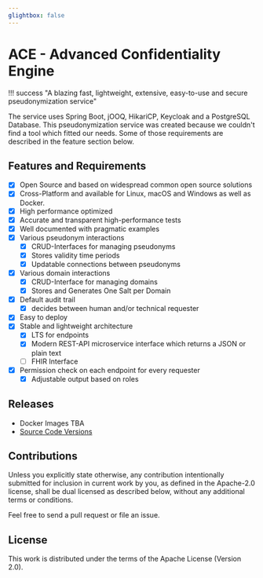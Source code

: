 ```yaml
---
glightbox: false
---
```




# ACE - Advanced Confidentiality Engine

!!! success "A blazing fast, lightweight, extensive, easy-to-use and secure pseudonymization service"

The service uses Spring Boot, jOOQ, HikariCP, Keycloak and a PostgreSQL Database.
This pseudonymization service was created because we couldn't find a tool which fitted our needs. Some of those requirements are described in the feature section below.

## Features and Requirements

- [x] Open Source and based on widespread common open source solutions
- [x] Cross-Platform and available for Linux, macOS and Windows as well as Docker.
- [x] High performance optimized
- [x] Accurate and transparent high-performance tests
- [x] Well documented with pragmatic examples
- [x] Various pseudonym interactions
    - [x] CRUD-Interfaces for managing pseudonyms
    - [x] Stores validity time periods
    - [x] Updatable connections between pseudonyms
- [x] Various domain interactions
    - [x] CRUD-Interface for managing domains
    - [x] Stores and Generates One Salt per Domain
- [x] Default audit trail
    - [x] decides between human and/or technical requester
- [x] Easy to deploy
- [x] Stable and lightweight architecture
    - [x] LTS for endpoints
    - [x] Modern REST-API microservice interface which returns a JSON or plain text
    - [ ] FHIR Interface
- [x] Permission check on each endpoint for every requester
    - [x] Adjustable output based on roles

## Releases

- Docker Images TBA
- [Source Code Versions](https://github.com/TrustDeck/ace/tags)

## Contributions

Unless you explicitly state otherwise, any contribution intentionally submitted for inclusion in current work by you, as defined in the Apache-2.0 license, shall be dual licensed as described below, without any additional terms or conditions.

Feel free to send a pull request or file an issue.

## License

This work is distributed under the terms of the Apache License (Version 2.0).
